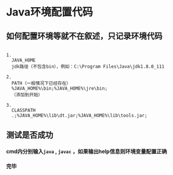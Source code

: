 # Java环境配置代码
## 如何配置环境等就不在叙述，只记录环境代码
```

1.
  JAVA_HOME
  jdk路径（不包含bin），例如：C:\Program Files\Java\jdk1.8.0_111

2.
  PATH（一般情况下已经存在）
  %JAVA_HOME%\bin;%JAVA_HOME%\jre\bin;
  （添加到开始）

3.
  CLASSPATH
  .;%JAVA_HOME%\lib\dt.jar;%JAVA_HOME%\lib\tools.jar;
```

## 测试是否成功
#### cmd内分别输入`java` , `javac` ，如果输出help信息则环境变量配置正确

#### 完毕
